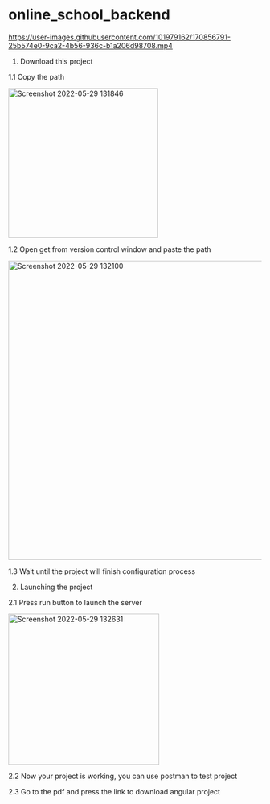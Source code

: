 # online_school_backend


https://user-images.githubusercontent.com/101979162/170856791-25b574e0-9ca2-4b56-936c-b1a206d98708.mp4

1. Download this project

1.1 Copy the path

<img width="298" alt="Screenshot 2022-05-29 131846" src="https://user-images.githubusercontent.com/101979162/170856936-3645e0a3-c0f8-4e91-8959-73fc6cca2935.png">

1.2 Open get from version control window and paste the path

<img width="595" alt="Screenshot 2022-05-29 132100" src="https://user-images.githubusercontent.com/101979162/170857022-09d2f6a6-27c7-4ed6-b615-fa264a961cf1.png">

1.3 Wait until the project will finish configuration process

2. Launching the project

2.1 Press run button to launch the server

<img width="300" alt="Screenshot 2022-05-29 132631" src="https://user-images.githubusercontent.com/101979162/170857176-7a21514f-ae7f-4beb-b07a-d2922406c7ba.png">

2.2 Now your project is working, you can use postman to test project

2.3 Go to the pdf and press the link to download angular project

